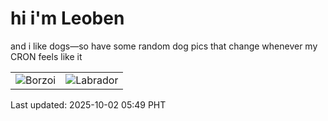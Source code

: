 # hi i'm Leoben

and i like dogs—so have some random dog pics that change whenever my CRON feels like it

|  |  |
|--------|----------|
| ![Borzoi](https://random-dog-vercel.vercel.app/api/random-borzoi?v=1759355392) | ![Labrador](https://random-dog-vercel.vercel.app/api/random-labrador?v=1759355392) |

Last updated: 2025-10-02 05:49 PHT
